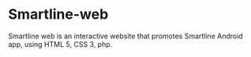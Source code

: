 # Smartline-web
Smartline web is an interactive website that promotes Smartline Android app, using HTML 5, CSS 3, php. 
